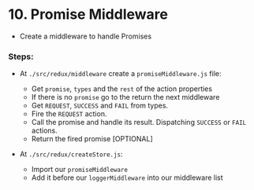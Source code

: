 # 10. Promise Middleware

  * Create a middleware to handle Promises
    
  
### Steps:

  * At `./src/redux/middleware` create a `promiseMiddleware.js` file:
    * Get `promise`, `types` and the `rest` of the action properties
    * If there is no `promise` go to the return the next middleware
    * Get `REQUEST`, `SUCCESS` and `FAIL` from types.
    * Fire the `REQUEST` action.
    * Call the promise and handle its result. Dispatching `SUCCESS` or `FAIL` actions.
    * Return the fired promise [OPTIONAL]
  
  * At `./src/redux/createStore.js`:
    * Import our `promiseMiddleware`
    * Add it before our `loggerMiddleware` into our middleware list
